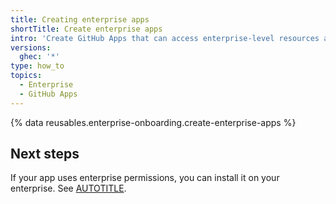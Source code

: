 ```yaml
---
title: Creating enterprise apps
shortTitle: Create enterprise apps
intro: 'Create GitHub Apps that can access enterprise-level resources and automate workflows.'
versions:
  ghec: '*'
type: how_to
topics:
  - Enterprise
  - GitHub Apps
---
```


{% data reusables.enterprise-onboarding.create-enterprise-apps %}

## Next steps

If your app uses enterprise permissions, you can install it on your enterprise. See [AUTOTITLE](/enterprise-onboarding/github-apps/install-enterprise-apps).
